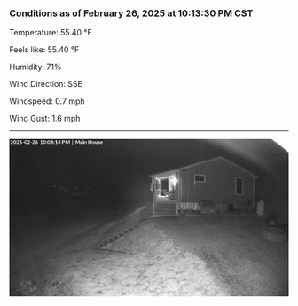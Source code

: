 ### Conditions as of February 26, 2025 at 10:13:30 PM CST 

Temperature: 55.40 &deg;F

Feels like: 55.40 &deg;F

Humidity: 71%

Wind Direction: SSE

Windspeed: 0.7 mph

Wind Gust: 1.6 mph

---

<img src="./images/latest.jpeg"/>

